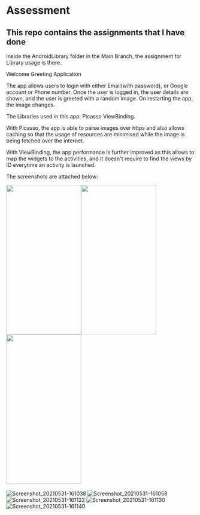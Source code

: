 # Assessment
## This repo contains the assignments that I have done

Inside the AndroidLibrary folder in the Main Branch, the assignment for Library usage is there.

Welcome Greeting Application

The app allows users to login with either Email(with password), or Google account or Phone number.
Once the user is logged in, the user details are shown, and the user is greeted with a random image. On restarting the app, the image changes.

The Libraries used in this app:
Picasso
ViewBinding.

With Picasso, the app is able to parse images over https and also allows caching so that the usage of resources are minimised while the image is being fetched over the internet.

With ViewBinding, the app performance is further improved as this allows to map the widgets to the activities, and it doesn't require to find the views by ID everytime an activity is launched.

The screenshots are attached below:

<img src="https://user-images.githubusercontent.com/50767716/120183435-4f055b00-c22d-11eb-93d3-ff391af2a0ee.png" width="200" height="400"/><img src="https://user-images.githubusercontent.com/50767716/120183435-4f055b00-c22d-11eb-93d3-ff391af2a0ee.png" width="200" height="400"/><img src="https://user-images.githubusercontent.com/50767716/120183435-4f055b00-c22d-11eb-93d3-ff391af2a0ee.png" width="200" height="400"/>
<br />
<br />
![Screenshot_20210531-161038](https://user-images.githubusercontent.com/50767716/120183435-4f055b00-c22d-11eb-93d3-ff391af2a0ee.png)
![Screenshot_20210531-161058](https://user-images.githubusercontent.com/50767716/120183439-50368800-c22d-11eb-9427-2dc22ea58b90.png)
![Screenshot_20210531-161122](https://user-images.githubusercontent.com/50767716/120183443-5167b500-c22d-11eb-9c91-261fc0700ed4.png)
![Screenshot_20210531-161130](https://user-images.githubusercontent.com/50767716/120183444-52004b80-c22d-11eb-93f5-e4b5ddd4dd0d.png)
![Screenshot_20210531-161140](https://user-images.githubusercontent.com/50767716/120183447-5298e200-c22d-11eb-82a7-ffed1b11c450.png)


